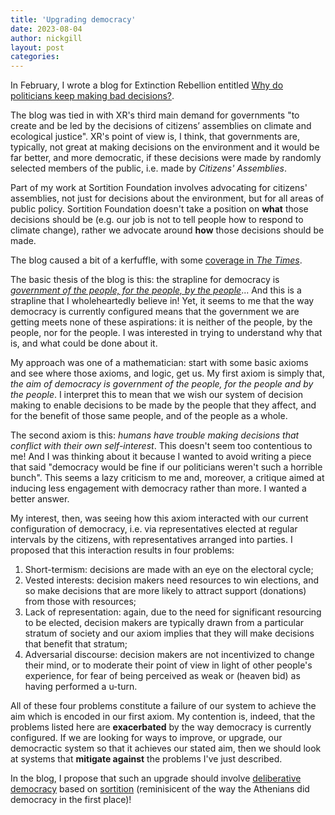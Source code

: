 ```yaml
---
title: 'Upgrading democracy'
date: 2023-08-04
author: nickgill
layout: post
categories:
---
```

In February, I wrote a blog for Extinction Rebellion entitled [Why do politicians keep making bad decisions?](https://rebellion.global/blog/2023/02/15/politiciansmakingbaddecisions/).

The blog was tied in with XR's third main demand for governments "to create and be led by the decisions of citizens’ assemblies on climate and ecological justice". XR's point of view is, I think, that governments are, typically, not great at making decisions on the environment and it would be far better, and more democratic, if these decisions were made by randomly selected members of the public, i.e. made by *Citizens' Assemblies*.

Part of my work at Sortition Foundation involves advocating for citizens' assemblies, not just for decisions about the environment, but for all areas of public policy. Sortition Foundation doesn't take a position on **what** those decisions should be (e.g. our job is not to tell people how to respond to climate change), rather we advocate around **how** those decisions should be made.

The blog caused a bit of a kerfuffle, with some [coverage in *The Times*](https://www.thetimes.co.uk/article/group-that-wants-to-abolish-mps-wins-government-cash-525btrj7k). 

The basic thesis of the blog is this: the strapline for democracy is [*government of the people, for the people, by the people*](https://en.wikipedia.org/wiki/Gettysburg_Address)... And this is a strapline that I wholeheartedly believe in! Yet, it seems to me that the way democracy is currently configured means that the government we are getting meets none of these aspirations: it is neither of the people, by the people, nor for the people. I was interested in trying to understand why that is, and what could be done about it.

My approach was one of a mathematician: start with some basic axioms and see where those axioms, and logic, get us. My first axiom is simply that, *the aim of democracy is government of the people, for the people and by the people*. I interpret this to mean that we wish our system of decision making to enable decisions to be made by the people that they affect, and for the benefit of those same people, and of the people as a whole.

The second axiom is this: *humans have trouble making decisions that conflict with their own self-interest*. This doesn't seem too contentious to me! And I was thinking about it because I wanted to avoid writing a piece that said "democracy would be fine if our politicians weren't such a horrible bunch". This seems a lazy criticism to me and, moreover, a critique aimed at inducing less engagement with democracy rather than more. I wanted a better answer.

My interest, then, was seeing how this axiom interacted with our current configuration of democracy, i.e. via representatives elected at regular intervals by the citizens, with representatives arranged into parties. I proposed that this interaction results in four problems:
 1. Short-termism: decisions are made with an eye on the electoral cycle;
 2. Vested interests: decision makers need resources to win elections, and so make decisions that are more likely to attract support (donations) from those with resources;
 3. Lack of representation: again, due to the need for significant resourcing to be elected, decision makers are typically drawn from a particular stratum of society and our axiom implies that they will make decisions that benefit that stratum;
 4. Adversarial discourse: decision makers are not incentivized to change their mind, or to moderate their point of view in light of other people's experience, for fear of being perceived as weak or (heaven bid) as having performed a u-turn.
 
 All of these four problems constitute a failure of our system to achieve the aim which is encoded in our first axiom.  My contention is, indeed, that the problems listed here are **exacerbated** by the way democracy is currently configured. If we are looking for ways to improve, or upgrade, our democractic system so that it achieves our stated aim, then we should look at systems that **mitigate against** the problems I've just described.
 
 In the blog, I propose that such an upgrade should involve [deliberative democracy](https://en.wikipedia.org/wiki/Deliberative_democracy) based on [sortition](https://en.wikipedia.org/wiki/Sortition) (reminisicent of the way the Athenians did democracy in the first place)!
 


